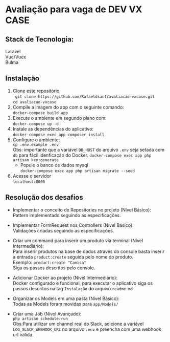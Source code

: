 # Avaliação para vaga de DEV VX CASE

## Stack de Tecnologia:  
Laravel  
Vue/Vuex  
Bulma  

## Instalação
 1. Clone este repositório  
 ` git clone https://github.com/Rafaeldsant/avaliacao-vxcase.git`  
 `cd avaliacao-vxcase`  
 2. Compile a imagem do app com o seguinte comando:  
 `docker-compose build app`  
 3. Execute o ambiente em segundo plano com:  
 `docker-compose up -d`
 4. Instale as dependências do aplicativo:  
 `docker-compose exec app composer install`
 4. Configure o ambiente:  
 `cp .env.example .env`  
 Obs: importante que a variável `DB_HOST` do arquivo `.env` seja setada com `db` para fácil idenficação do Docker.
 `docker-compose exec app php artisan key:generate`  
    - Popule o banco de dados mysql  
 `docker-compose exec app php artisan migrate --seed`  
 4. Acesse o servidor  
 `localhost:8000`  


## Resolução dos desafios

- Implementar o conceito de Repositories no projeto (Nível Básico):  
	Pattern implementado seguindo as especificações.

- Implementar FormRequest nos Controllers (Nível Básico):  
	Validações criadas seguindo as especificações.

- Criar um command para inserir um produto via terminal (Nível Intermediário):  
	Para inserir produtos na base de dados através do console basta inserir a entrada `product:create` seguida pelo nome do produto.  
	Exemplo: `product:create "Camisa"`  
	Siga os passos descritos pelo console.

- Adicionar Docker ao projeto (Nível Intermediário):  
	Docker configurado e funcional, para executar o aplicativo siga os passos descritos na tag `Instalação` do arquivo `readme.md`

- Organizar os Models em uma pasta (Nível Básico):  
	Todas as Models foram movidas para `app/Models/`

- Criar uma Job (Nível Avançado):  
	`php artisan schedule:run`  
	Obs:Para utilizar um channel real do Slack, adicione a variável `LOG_SLACK_WEBHOOK_URL` no arquivo `.env` e preencha com uma webhook url válida.
